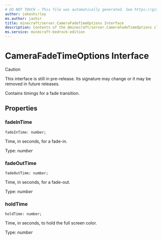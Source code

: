 ```yaml
---
# DO NOT TOUCH — This file was automatically generated. See https://github.com/mojang/minecraftapidocsgenerator to modify descriptions, examples, etc.
author: jakeshirley
ms.author: jashir
title: minecraft/server.CameraFadeTimeOptions Interface
description: Contents of the @minecraft/server.CameraFadeTimeOptions class.
ms.service: minecraft-bedrock-edition
---
```

# CameraFadeTimeOptions Interface

> [!CAUTION]
> This interface is still in pre-release.  Its signature may change or it may be removed in future releases.

Contains timings for a fade transition.

## Properties

### **fadeInTime**
`fadeInTime: number;`

Time, in seconds, for a fade-in.

Type: *number*

### **fadeOutTime**
`fadeOutTime: number;`

Time, in seconds, for a fade-out.

Type: *number*

### **holdTime**
`holdTime: number;`

Time, in seconds, to hold the full screen color.

Type: *number*
